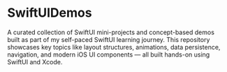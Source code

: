 # SwiftUIDemos
A curated collection of SwiftUI mini-projects and concept-based demos built as part of my self-paced SwiftUI learning journey. This repository showcases key topics like layout structures, animations, data persistence, navigation, and modern iOS UI components — all built hands-on using SwiftUI and Xcode.
